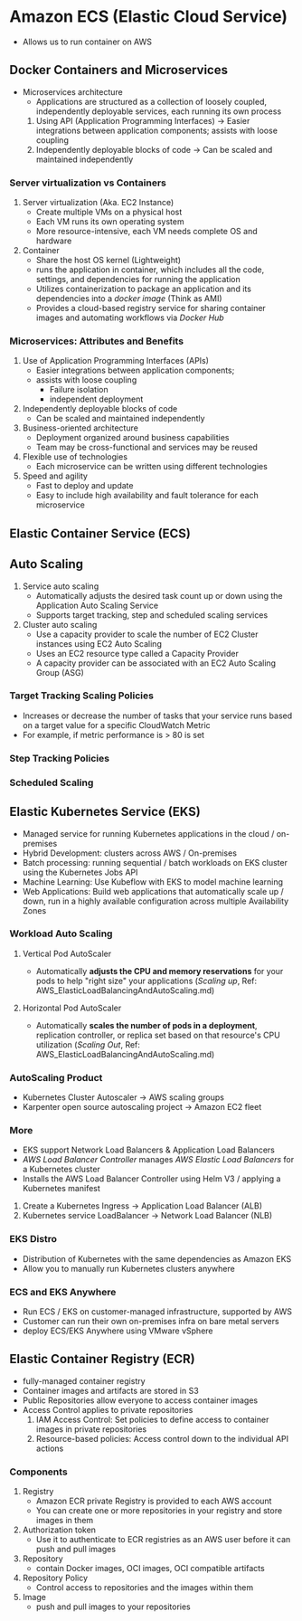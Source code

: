 # Amazon ECS (Elastic Cloud Service)
* Allows us to run container on AWS

## Docker Containers and Microservices
* Microservices architecture
    * Applications are structured as a collection of loosely coupled, independently deployable services, each running its own process
    1. Using API (Application Programming Interfaces) -> Easier integrations between application components; assists with loose coupling 
    2. Independently deployable blocks of code -> Can be scaled and maintained independently

### Server virtualization vs Containers
1. Server virtualization (Aka. EC2 Instance)
   * Create multiple VMs on a physical host
   * Each VM runs its own operating system
   * More resource-intensive, each VM needs complete OS and hardware
2. Container
   * Share the host OS kernel (Lightweight)
   * runs the application in container, which includes all the code, settings, and dependencies for running the application
   * Utilizes containerization to package an application and its dependencies into a *docker image* (Think as AMI)
   * Provides a cloud-based registry service for sharing container images and automating workflows via *Docker Hub* 

### Microservices: Attributes and Benefits
1. Use of Application Programming Interfaces (APIs)
   * Easier integrations between application components;
   * assists with loose coupling
     * Failure isolation
     * independent deployment
2. Independently deployable blocks of code
   * Can be scaled and maintained independently
3. Business-oriented architecture
   * Deployment organized around business capabilities
   * Team may be cross-functional and services may be reused
4. Flexible use of technologies
   * Each microservice can be written using different technologies
5. Speed and agility
   * Fast to deploy and update
   * Easy to include high availability and fault tolerance for each microservice

## Elastic Container Service (ECS)


## Auto Scaling
1. Service auto scaling
   * Automatically adjusts the desired task count up or down using the Application Auto Scaling Service
   * Supports target tracking, step and scheduled scaling services
2. Cluster auto scaling
   * Use a capacity provider to scale the number of EC2 Cluster instances using EC2 Auto Scaling
   * Uses an EC2 resource type called a Capacity Provider
   * A capacity provider can be associated with an EC2 Auto Scaling Group (ASG)

### Target Tracking Scaling Policies
* Increases or decrease the number of tasks that your service runs based on a target value for a specific CloudWatch Metric
* For example, if metric performance is > 80 is set

### Step Tracking Policies


### Scheduled Scaling 


## Elastic Kubernetes Service (EKS)
* Managed service for running Kubernetes applications in the cloud / on-premises
* Hybrid Development: clusters across AWS / On-premises
* Batch processing: running sequential / batch workloads on EKS cluster using the Kubernetes Jobs API
* Machine Learning: Use Kubeflow with EKS to model machine learning
* Web Applications: Build web applications that automatically scale up / down, run in a highly available configuration across multiple Availability Zones


### Workload Auto Scaling
1. Vertical Pod AutoScaler
   * Automatically **adjusts the CPU and memory reservations** for your pods to help "right size" your applications (*Scaling up*, Ref: AWS_ElasticLoadBalancingAndAutoScaling.md)

2. Horizontal Pod AutoScaler
   * Automatically **scales the number of pods in a deployment**, replication controller, or replica set based on that resource's CPU utilization (*Scaling Out*, Ref: AWS_ElasticLoadBalancingAndAutoScaling.md)

### AutoScaling Product
* Kubernetes Cluster Autoscaler -> AWS scaling groups
* Karpenter open source autoscaling project -> Amazon EC2 fleet

### More
* EKS support Network Load Balancers & Application Load Balancers
* *AWS Load Balancer Controller* manages *AWS Elastic Load Balancers* for a Kubernetes cluster
* Installs the AWS Load Balancer Controller using Helm V3 / applying a Kubernetes manifest
1. Create a Kubernetes Ingress -> Application Load Balancer (ALB)
2. Kubernetes service LoadBalancer -> Network Load Balancer (NLB)

### EKS Distro
* Distribution of Kubernetes with the same dependencies as Amazon EKS
* Allow you to manually run Kubernetes clusters anywhere

### ECS and EKS Anywhere
* Run ECS / EKS on customer-managed infrastructure, supported by AWS
* Customer can run their own on-premises infra on bare metal servers
* deploy ECS/EKS Anywhere using VMware vSphere

## Elastic Container Registry (ECR)
* fully-managed container registry
* Container images and artifacts are stored in S3
* Public Repositories allow everyone to access container images
* Access Control applies to private repositories
  1. IAM Access Control: Set policies to define access to container images in private repositories
  2. Resource-based policies: Access control down to the individual API actions

### Components
1. Registry
   * Amazon ECR private Registry is provided to each AWS account
   * You can create one or more repositories in your registry and store images in them
2. Authorization token
   * Use it to authenticate to ECR registries as an AWS user before it can push and pull images
3. Repository
   * contain Docker images, OCI images, OCI compatible artifacts
4. Repository Policy
   * Control access to repositories and the images within them
5. Image
   * push and pull images to your repositories